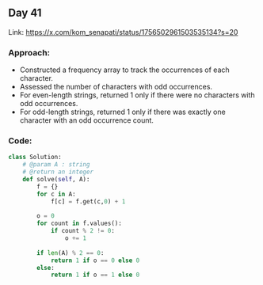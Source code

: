 ## Day 41

Link: https://x.com/kom_senapati/status/1756502961503535134?s=20

### Approach:

- Constructed a frequency array to track the occurrences of each character.
- Assessed the number of characters with odd occurrences.
- For even-length strings, returned 1 only if there were no characters with odd occurrences.
- For odd-length strings, returned 1 only if there was exactly one character with an odd occurrence count.

### Code:

```py
class Solution:
    # @param A : string
    # @return an integer
    def solve(self, A):
        f = {}
        for c in A:
            f[c] = f.get(c,0) + 1
        
        o = 0
        for count in f.values():
            if count % 2 != 0:
                o += 1
        
        if len(A) % 2 == 0:
            return 1 if o == 0 else 0
        else:
            return 1 if o == 1 else 0
```
